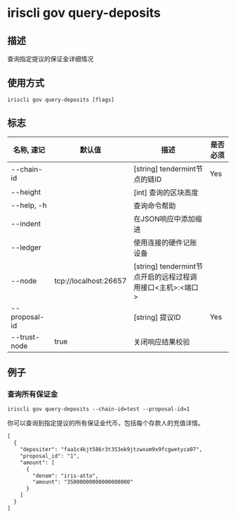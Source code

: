 # iriscli gov query-deposits

## 描述

查询指定提议的保证金详细情况

## 使用方式

```
iriscli gov query-deposits [flags]
```

## 标志

| 名称, 速记       | 默认值                      | 描述                                                                                                                                                 | 是否必须  |
| --------------- | -------------------------- | ---------------------------------------------------------------------------------------------------------------------------------------------------- | -------- |
| --chain-id      |                            | [string] tendermint节点的链ID                                                                                                                 | Yes      |
| --height        |                            | [int] 查询的区块高度                                                                                  |          |
| --help, -h      |                            | 查询命令帮助                                                                                                                              |          |
| --indent        |                            | 在JSON响应中添加缩进                                                                                                                          |          |
| --ledger        |                            | 使用连接的硬件记账设备                                                                                                                        |          |
| --node          | tcp://localhost:26657      | [string] tendermint节点开启的远程过程调用接口\<主机>:\<端口>                                                                                  |          |
| --proposal-id   |                            | [string] 提议ID                                                                                                        | Yes      |
| --trust-node    | true                       | 关闭响应结果校验                                                                                                                    |          |

## 例子

### 查询所有保证金

```shell
iriscli gov query-deposits --chain-id=test --proposal-id=1
```

你可以查询到指定提议的所有保证金代币，包括每个存款人的充值详情。

```txt
[
  {
    "depositer": "faa1c4kjt586r3t353ek9jtzwxum9x9fcgwetyca07",
    "proposal_id": "1",
    "amount": [
      {
        "denom": "iris-atto",
        "amount": "35000000000000000000"
      }
    ]
  }
]
```